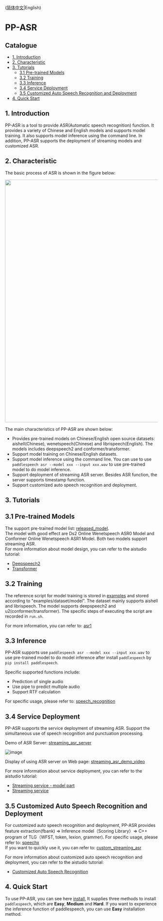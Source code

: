 ([简体中文](./PPASR.md)|English)
# PP-ASR

## Catalogue
- [1. Introduction](#1)
- [2. Characteristic](#2)
- [3. Tutorials](#3)
    - [3.1 Pre-trained Models](#31)
    - [3.2 Training](#32)
    - [3.3 Inference](#33)
    - [3.4 Service Deployment](#33)
    - [3.5 Customized Auto Speech Recognition and Deployment](#33)
- [4. Quick Start](#4)

<a name="1"></a>
## 1. Introduction

PP-ASR is a tool to provide ASR(Automatic speech recognition) function. It provides a variety of Chinese and English models and supports model training. It also supports model inference using the command line. In addition, PP-ASR supports the deployment of streaming models and customized ASR.

<a name="2"></a>
## 2. Characteristic
The basic process of ASR is shown in the figure below:  
<center><img src=https://user-images.githubusercontent.com/87408988/168259962-cbe2008b-47b6-443d-9566-d77a5ca2eb25.png width="800" ></center>


The main characteristics of PP-ASR are shown below:
-  Provides pre-trained models on Chinese/English open source datasets: aishell(Chinese), wenetspeech(Chinese) and librispeech(English). The models includes deepspeech2 and conformer/transformer.
-  Support model training on Chinese/English datasets.
-  Support model inference using the command line. You can use to use `paddlespeech asr --model xxx --input xxx.wav` to use pre-trained model to do model inference. 
-  Support deployment of streaming ASR server. Besides ASR function, the server supports timestamp function.
-  Support customized auto speech recognition and deployment.

<a name="3"></a>
## 3. Tutorials

<a name="31"></a>
## 3.1 Pre-trained Models
The support pre-trained model list: [released_model](https://github.com/PaddlePaddle/PaddleSpeech/blob/develop/docs/source/released_model.md).  
The model with good effect are Ds2 Online Wenetspeech ASR0 Model and Conformer Online Wenetspeech ASR1 Model. Both two models support streaming ASR.  
For more information about model design, you can refer to the aistudio tutorial:
- [Deepspeech2](https://aistudio.baidu.com/aistudio/projectdetail/3866807)
- [Transformer](https://aistudio.baidu.com/aistudio/projectdetail/3470110)

<a name="32"></a>
## 3.2 Training
The reference script for model training is stored in [examples](https://github.com/PaddlePaddle/PaddleSpeech/tree/develop/examples) and stored according to "examples/dataset/model". The dataset mainly supports aishell and librispeech. The model supports deepspeech2 and u2(conformer/transformer).
The specific steps of executing the script are recorded in `run.sh`.

For more information, you can refer to: [asr1](https://github.com/PaddlePaddle/PaddleSpeech/tree/develop/examples/aishell/asr1)


<a name="33"></a>
## 3.3 Inference

PP-ASR supports use `paddlespeech asr --model xxx --input xxx.wav` to use pre-trained model to do model inference after install `paddlespeech` by `pip install paddlespeech`.

Specific supported functions include:

- Prediction of single audio
- Use pipe to predict multiple audio
- Support RTF calculation

For specific usage, please refer to: [speech_recognition](https://github.com/PaddlePaddle/PaddleSpeech/blob/develop/demos/speech_recognition/README_cn.md) 


<a name="34"></a>
## 3.4 Service Deployment

PP-ASR supports the service deployment of streaming ASR. Support the simultaneous use of speech recognition and punctuation processing.

Demo of ASR Server: [streaming_asr_server](https://github.com/PaddlePaddle/PaddleSpeech/tree/develop/demos/streaming_asr_server)

![image](https://user-images.githubusercontent.com/87408988/168255342-1fc790c0-16f4-4540-a861-db239076727c.png)

Display of using ASR server on Web page: [streaming_asr_demo_video](https://paddlespeech.readthedocs.io/en/latest/streaming_asr_demo_video.html)


For more information about service deployment, you can refer to the aistudio tutorial:
- [Streaming service - model part](https://aistudio.baidu.com/aistudio/projectdetail/3839884)
- [Streaming service](https://aistudio.baidu.com/aistudio/projectdetail/4017905)

<a name="35"></a>
## 3.5 Customized Auto Speech Recognition and Deployment

For customized auto speech recognition and deployment, PP-ASR provides feature extraction(fbank) => Inference model（Scoring Library）=> C++ program of TLG（WFST, token, lexion, grammer). For specific usage, please refer to: [speechx](https://github.com/PaddlePaddle/PaddleSpeech/tree/develop/speechx)   
If you want to quickly use it, you can refer to: [custom_streaming_asr](https://github.com/PaddlePaddle/PaddleSpeech/blob/develop/demos/custom_streaming_asr/README_cn.md)

For more information about customized auto speech recognition and deployment, you can refer to the aistudio tutorial:
- [Customized Auto Speech Recognition](https://aistudio.baidu.com/aistudio/projectdetail/4021561)


<a name="4"></a>

## 4. Quick Start

To use PP-ASR, you can see here [install](https://github.com/PaddlePaddle/PaddleSpeech/blob/develop/docs/source/install_cn.md), It supplies three methods to install `paddlespeech`, which are **Easy**, **Medium** and **Hard**. If you want to experience the inference function of paddlespeech, you can use **Easy** installation method.
